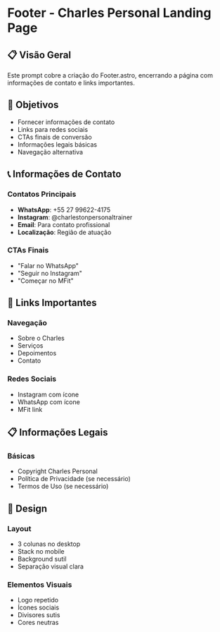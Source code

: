 # Footer - Charles Personal Landing Page

## 📋 Visão Geral

Este prompt cobre a criação do Footer.astro, encerrando a página com informações de contato e links importantes.

## 🎯 Objetivos

- Fornecer informações de contato
- Links para redes sociais
- CTAs finais de conversão
- Informações legais básicas
- Navegação alternativa

## 📞 Informações de Contato

### Contatos Principais
- **WhatsApp**: +55 27 99622-4175
- **Instagram**: @charlestonpersonaltrainer
- **Email**: Para contato profissional
- **Localização**: Região de atuação

### CTAs Finais
- "Falar no WhatsApp"
- "Seguir no Instagram"
- "Começar no MFit"

## 🔗 Links Importantes

### Navegação
- Sobre o Charles
- Serviços
- Depoimentos
- Contato

### Redes Sociais
- Instagram com ícone
- WhatsApp com ícone
- MFit link

## 📋 Informações Legais

### Básicas
- Copyright Charles Personal
- Política de Privacidade (se necessário)
- Termos de Uso (se necessário)

## 🎨 Design

### Layout
- 3 colunas no desktop
- Stack no mobile
- Background sutil
- Separação visual clara

### Elementos Visuais
- Logo repetido
- Ícones sociais
- Divisores sutis
- Cores neutras